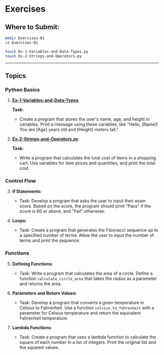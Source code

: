 # Exercises

## Where to Submit:

```bash
mkdir Exercises-01
cd Exercises-01
```

```bash
touch Ex-1-Variables-and-Data-Types.py
touch Ex-2-Strings-and-Operators.py
```

---

## Topics

### Python Basics

1.  **[Ex-1-Variables-and-Data-Types](./Exercises-01/Ex-1-Variables-and-Data-Types.py)**

    **Task:**

    - Create a program that stores the user's name, age, and height in variables. Print a message using these variables, like "Hello, [Name]! You are [Age] years old and [Height] meters tall."

2.  **[Ex-2-Strings-and-Operators.py](./Exercises-01/Ex-2-Strings-and-Operators.py)**

    **Task:**

    - Write a program that calculates the total cost of items in a shopping cart. Use variables for item prices and quantities, and print the total cost.

### Control Flow

3.  **If Statements:**

    - Task: Develop a program that asks the user to input their exam score. Based on the score, the program should print "Pass" if the score is 60 or above, and "Fail" otherwise.

4.  **Loops:**

    - Task: Create a program that generates the Fibonacci sequence up to a specified number of terms. Allow the user to input the number of terms and print the sequence.

### Functions

5.  **Defining Functions:**

    - Task: Write a program that calculates the area of a circle. Define a function `calculate_circle_area` that takes the radius as a parameter and returns the area.

6.  **Parameters and Return Values:**

    - Task: Develop a program that converts a given temperature in Celsius to Fahrenheit. Use a function `celsius_to_fahrenheit` with a parameter for Celsius temperature and return the equivalent Fahrenheit temperature.

7.  **Lambda Functions:**

    - Task: Create a program that uses a lambda function to calculate the square of each number in a list of integers. Print the original list and the squared values.
